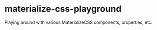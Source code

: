 # materialize-css-playground
Playing around with various MaterializeCSS components, properties, etc.
